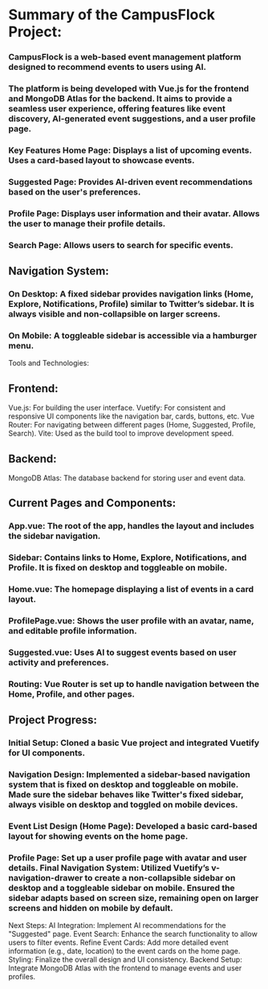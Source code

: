 # Summary of the CampusFlock Project:

### CampusFlock is a web-based event management platform designed to recommend events to users using AI. 

### The platform is being developed with Vue.js for the frontend and MongoDB Atlas for the backend. It aims to provide a seamless user experience, offering features like event discovery, AI-generated event suggestions, and a user profile page. 

### Key Features Home Page: Displays a list of upcoming events. Uses a card-based layout to showcase events. 
### Suggested Page: Provides AI-driven event recommendations based on the user's preferences. 
### Profile Page: Displays user information and their avatar. Allows the user to manage their profile details. 
### Search Page: Allows users to search for specific events. 

## Navigation System: 
### On Desktop: A fixed sidebar provides navigation links (Home, Explore, Notifications, Profile) similar to Twitter’s sidebar. It is always visible and non-collapsible on larger screens. 
### On Mobile: A toggleable sidebar is accessible via a hamburger menu. 
Tools and Technologies: 

## Frontend: 
Vue.js: For building the user interface. 
Vuetify: For consistent and responsive UI components like the navigation bar, cards, buttons, etc. 
Vue Router: For navigating between different pages (Home, Suggested, Profile, Search). Vite: Used as the build tool to improve development speed. 

## Backend: 
MongoDB Atlas: The database backend for storing user and event data. 

## Current Pages and Components: 
### App.vue: The root of the app, handles the layout and includes the sidebar navigation. 
### Sidebar: Contains links to Home, Explore, Notifications, and Profile. It is fixed on desktop and toggleable on mobile. 
### Home.vue: The homepage displaying a list of events in a card layout. 
### ProfilePage.vue: Shows the user profile with an avatar, name, and editable profile information. 
### Suggested.vue: Uses AI to suggest events based on user activity and preferences. 
### Routing: Vue Router is set up to handle navigation between the Home, Profile, and other pages. 

## Project Progress: 
### Initial Setup: Cloned a basic Vue project and integrated Vuetify for UI components. 
### Navigation Design: Implemented a sidebar-based navigation system that is fixed on desktop and toggleable on mobile. Made sure the sidebar behaves like Twitter's fixed sidebar, always visible on desktop and toggled on mobile devices. 
### Event List Design (Home Page): Developed a basic card-based layout for showing events on the home page. 
### Profile Page: Set up a user profile page with avatar and user details. Final Navigation System: Utilized Vuetify’s v-navigation-drawer to create a non-collapsible sidebar on desktop and a toggleable sidebar on mobile. Ensured the sidebar adapts based on screen size, remaining open on larger screens and hidden on mobile by default. 
Next Steps: AI Integration: Implement AI recommendations for the "Suggested" page. 
Event Search: Enhance the search functionality to allow users to filter events. 
Refine Event Cards: Add more detailed event information (e.g., date, location) to the event cards on the home page. 
Styling: Finalize the overall design and UI consistency. 
Backend Setup: Integrate MongoDB Atlas with the frontend to manage events and user profiles.
